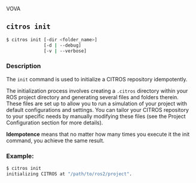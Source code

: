 VOVA
## `citros init`
```sh
$ citros init [-dir <folder_name>] 
              [-d | --debug] 
              [-v | --verbose]               
```

### Description

The `init` command is used to initialize a CITROS repository idempotently. 

The initialization process involves creating a `.citros` directory within your ROS project directory and generating several files and folders therein. These files are set up to allow you to run a simulation of your project with default configurations and settings. You can tailor your CITROS repository to your specific needs by manually modifying these files (see the Project Configuration section for more details).

**Idempotence** means that no matter how many times you execute it the init command, you achieve the same result.


### Example:
```bash
$ citros init
initializing CITROS at "/path/to/ros2/project". 
```

